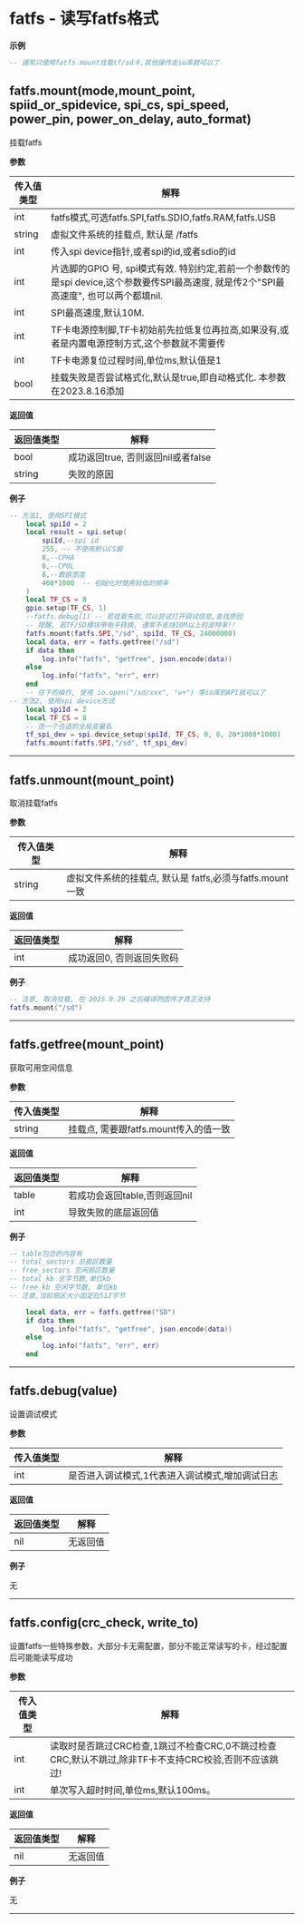 # fatfs - 读写fatfs格式

**示例**

```lua
-- 通常只使用fatfs.mount挂载tf/sd卡,其他操作走io库就可以了

```

## fatfs.mount(mode,mount_point, spiid_or_spidevice, spi_cs, spi_speed, power_pin, power_on_delay, auto_format)

挂载fatfs

**参数**

|传入值类型|解释|
|-|-|
|int|fatfs模式,可选fatfs.SPI,fatfs.SDIO,fatfs.RAM,fatfs.USB|
|string|虚拟文件系统的挂载点, 默认是 /fatfs|
|int|传入spi device指针,或者spi的id,或者sdio的id|
|int|片选脚的GPIO 号, spi模式有效. 特别约定,若前一个参数传的是spi device,这个参数要传SPI最高速度, 就是传2个"SPI最高速度", 也可以两个都填nil.|
|int|SPI最高速度,默认10M.|
|int|TF卡电源控制脚,TF卡初始前先拉低复位再拉高,如果没有,或者是内置电源控制方式,这个参数就不需要传|
|int|TF卡电源复位过程时间,单位ms,默认值是1|
|bool|挂载失败是否尝试格式化,默认是true,即自动格式化. 本参数在2023.8.16添加|

**返回值**

|返回值类型|解释|
|-|-|
|bool|成功返回true, 否则返回nil或者false|
|string|失败的原因|

**例子**

```lua
-- 方法1, 使用SPI模式
    local spiId = 2
    local result = spi.setup(
        spiId,--spi id
        255, -- 不使用默认CS脚
        0,--CPHA
        0,--CPOL
        8,--数据宽度
        400*1000  -- 初始化时使用较低的频率
    )
    local TF_CS = 8
    gpio.setup(TF_CS, 1)
    --fatfs.debug(1) -- 若挂载失败,可以尝试打开调试信息,查找原因
    -- 提醒, 若TF/SD模块带电平转换, 通常不支持10M以上的波特率!!
    fatfs.mount(fatfs.SPI,"/sd", spiId, TF_CS, 24000000)
    local data, err = fatfs.getfree("/sd")
    if data then
        log.info("fatfs", "getfree", json.encode(data))
    else
        log.info("fatfs", "err", err)
    end
    -- 往下的操作, 使用 io.open("/sd/xxx", "w+") 等io库的API就可以了
-- 方法2, 使用spi device方式
    local spiId = 2
    local TF_CS = 8
    -- 选一个合适的全局变量名
    tf_spi_dev = spi.device_setup(spiId, TF_CS, 0, 8, 20*1000*1000)
    fatfs.mount(fatfs.SPI,"/sd", tf_spi_dev)

```

---

## fatfs.unmount(mount_point)

取消挂载fatfs

**参数**

|传入值类型|解释|
|-|-|
|string|虚拟文件系统的挂载点, 默认是 fatfs,必须与fatfs.mount一致|

**返回值**

|返回值类型|解释|
|-|-|
|int|成功返回0, 否则返回失败码|

**例子**

```lua
-- 注意, 取消挂载, 在 2025.9.29 之后编译的固件才真正支持
fatfs.mount("/sd")

```

---

## fatfs.getfree(mount_point)

获取可用空间信息

**参数**

|传入值类型|解释|
|-|-|
|string|挂载点, 需要跟fatfs.mount传入的值一致|

**返回值**

|返回值类型|解释|
|-|-|
|table|若成功会返回table,否则返回nil|
|int|导致失败的底层返回值|

**例子**

```lua
-- table包含的内容有
-- total_sectors 总扇区数量
-- free_sectors 空闲扇区数量
-- total_kb 总字节数,单位kb
-- free_kb 空闲字节数, 单位kb
-- 注意,当前扇区大小固定在512字节

    local data, err = fatfs.getfree("SD")
    if data then
        log.info("fatfs", "getfree", json.encode(data))
    else
        log.info("fatfs", "err", err)
    end

```

---

## fatfs.debug(value)

设置调试模式

**参数**

|传入值类型|解释|
|-|-|
|int|是否进入调试模式,1代表进入调试模式,增加调试日志|

**返回值**

|返回值类型|解释|
|-|-|
|nil|无返回值|

**例子**

无

---

## fatfs.config(crc_check, write_to)

设置fatfs一些特殊参数，大部分卡无需配置，部分不能正常读写的卡，经过配置后可能能读写成功

**参数**

|传入值类型|解释|
|-|-|
|int|读取时是否跳过CRC检查,1跳过不检查CRC,0不跳过检查CRC,默认不跳过,除非TF卡不支持CRC校验,否则不应该跳过!|
|int|单次写入超时时间,单位ms,默认100ms。|

**返回值**

|返回值类型|解释|
|-|-|
|nil|无返回值|

**例子**

无

---

